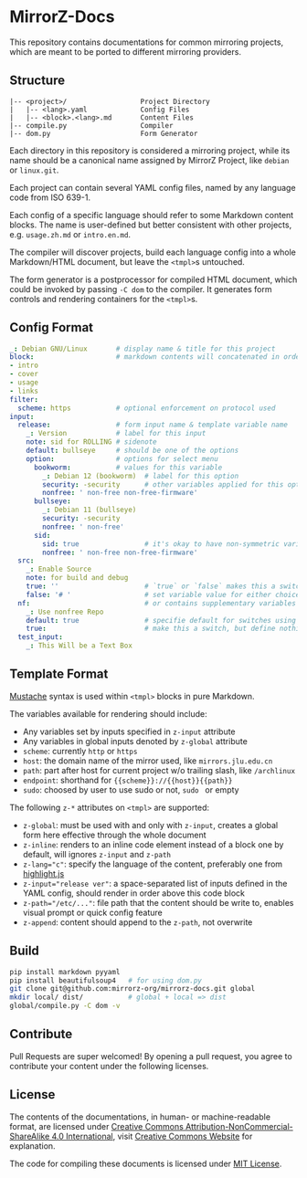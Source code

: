 # MirrorZ-Docs

This repository contains documentations for common mirroring projects, which are meant to be ported to different mirroring providers.

## Structure

```
|-- <project>/                  Project Directory
|   |-- <lang>.yaml             Config Files
|   |-- <block>.<lang>.md       Content Files
|-- compile.py                  Compiler
|-- dom.py                      Form Generator
```

Each directory in this repository is considered a mirroring project, while its name should be a canonical name assigned by MirrorZ Project, like `debian` or `linux.git`.

Each project can contain several YAML config files, named by any language code from ISO 639-1.

Each config of a specific language should refer to some Markdown content blocks. The name is user-defined but better consistent with other projects, e.g. `usage.zh.md` or `intro.en.md`.

The compiler will discover projects, build each language config into a whole Markdown/HTML document, but leave the `<tmpl>`s untouched.

The form generator is a postprocessor for compiled HTML document, which could be invoked by passing `-C dom` to the compiler. It generates form controls and rendering containers for the `<tmpl>`s.

## Config Format

```yaml
_: Debian GNU/Linux       # display name & title for this project
block:                    # markdown contents will concatenated in order
- intro
- cover
- usage
- links
filter:
  scheme: https           # optional enforcement on protocol used
input:
  release:                # form input name & template variable name
    _: Version            # label for this input
    note: sid for ROLLING # sidenote
    default: bullseye     # should be one of the options
    option:               # options for select menu
      bookworm:           # values for this variable
        _: Debian 12 (bookworm)  # label for this option
        security: -security      # other variables applied for this option
        nonfree: ' non-free non-free-firmware'
      bullseye:
        _: Debian 11 (bullseye)
        security: -security
        nonfree: ' non-free'
      sid:
        sid: true                # it's okay to have non-symmetric variables
        nonfree: ' non-free non-free-firmware'
  src:
    _: Enable Source
    note: for build and debug
    true: ''                     # `true` or `false` makes this a switch
    false: '# '                  # set variable value for either choice
  nf:                            # or contains supplementary variables as well
    _: Use nonfree Repo
    default: true                # specifie default for switches using bool
    true:                        # make this a switch, but define nothing
  test_input:
    _: This Will be a Text Box
```

## Template Format

[Mustache](https://mustache.github.io/) syntax is used within `<tmpl>` blocks in pure Markdown.

The variables available for rendering should include:
- Any variables set by inputs specified in `z-input` attribute
- Any variables in global inputs denoted by `z-global` attribute
- `scheme`: currently `http` or `https`
- `host`: the domain name of the mirror used, like `mirrors.jlu.edu.cn`
- `path`: part after host for current project w/o trailing slash, like `/archlinux`
- `endpoint`: shorthand for `{{scheme}}://{{host}}{{path}}`
- `sudo`: choosed by user to use sudo or not, `sudo ` or empty

The following `z-*` attributes on `<tmpl>` are supported:

- `z-global`: must be used with and only with `z-input`, creates a global form here effective through the whole document
- `z-inline`: renders to an inline code element instead of a block one by default, will ignores `z-input` and `z-path`
- `z-lang="c"`: specify the language of the content, preferably one from [highlight.js](https://highlightjs.readthedocs.io/en/latest/supported-languages.html)
- `z-input="release ver"`: a space-separated list of inputs defined in the YAML config, should render in order above this code block
- `z-path="/etc/..."`: file path that the content should be write to, enables visual prompt or quick config feature
- `z-append`: content should append to the `z-path`, not overwrite

## Build

```bash
pip install markdown pyyaml
pip install beautifulsoup4   # for using dom.py
git clone git@github.com:mirrorz-org/mirrorz-docs.git global
mkdir local/ dist/           # global + local => dist
global/compile.py -C dom -v
```

## Contribute

Pull Requests are super welcomed! By opening a pull request, you agree to contribute your content under the following licenses.

## License

The contents of the documentations, in human- or machine-readable format, are licensed under [Creative Commons Attribution-NonCommercial-ShareAlike 4.0 International](./LICENSE-CC), visit [Creative Commons Website](https://creativecommons.org/licenses/by-nc-sa/4.0/) for explanation.

The code for compiling these documents is licensed under [MIT License](./LICENSE-MIT).
